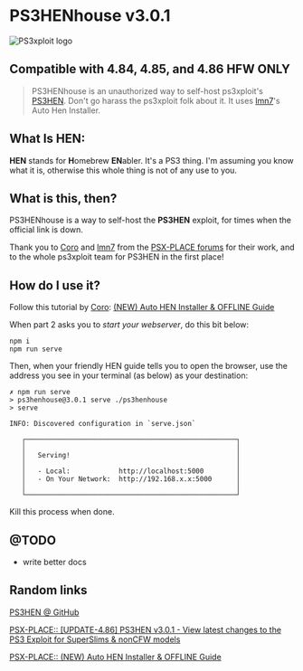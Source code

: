 # PS3HENhouse v3.0.1

![PS3xploit logo](https://github.com/sheidhen/ps3henhouse/blob/master/public/ps3xploit-logo.png?raw=true)

## Compatible with 4.84, 4.85, and 4.86 HFW ONLY

> PS3HENhouse is an unauthorized way to self-host ps3xploit's [PS3HEN](https://ps3xploit.com/). Don't go harass the ps3xploit folk about it. It uses [lmn7](https://www.psx-place.com/members/31541/)'s Auto Hen Installer. 

## What Is HEN:

**HEN** stands for **H**omebrew **EN**abler. It's a PS3 thing. I'm assuming you know what it is, otherwise this whole thing is not of any use to you.

## What is this, then?

PS3HENhouse is a way to self-host the **PS3HEN** exploit, for times when the official link is down.

Thank you to [Coro](https://www.psx-place.com/members/coro.45940/) and [lmn7](https://www.psx-place.com/members/31541/) from the [PSX-PLACE forums](https://www.psx-place.com) for their work, and to the whole ps3xploit team for PS3HEN in the first place!

## How do I use it?

Follow this tutorial by [Coro](https://www.psx-place.com/members/coro.45940/):
[(NEW) Auto HEN Installer & OFFLINE Guide](https://www.psx-place.com/threads/new-auto-hen-installer-offline-guide.30400/)

When part 2 asks you to _start your webserver_, do this bit below:

```
npm i
npm run serve
```

Then, when your friendly HEN guide tells you to open the browser, use the address you see in your terminal (as below) as your destination:

```
✗ npm run serve
> ps3henhouse@3.0.1 serve ./ps3henhouse
> serve

INFO: Discovered configuration in `serve.json`

   ┌────────────────────────────────────────────────────┐
   │                                                    │
   │   Serving!                                         │
   │                                                    │
   │   - Local:            http://localhost:5000        │
   │   - On Your Network:  http://192.168.x.x:5000      │
   │                                                    │
   └────────────────────────────────────────────────────┘
```

Kill this process when done.

## @TODO

 - write better docs

## Random links

[PS3HEN @ GitHub](https://github.com/PS3Xploit/PS3HEN)

[PSX-PLACE:: [UPDATE-4.86] PS3HEN v3.0.1 - View latest changes to the PS3 Exploit for SuperSlims & nonCFW models](https://www.psx-place.com/threads/update-4-86-ps3hen-v3-0-1-view-latest-changes-to-the-ps3-exploit-for-superslims-noncfw-models.23955/)

[PSX-PLACE:: (NEW) Auto HEN Installer & OFFLINE Guide](https://www.psx-place.com/threads/new-auto-hen-installer-offline-guide.30400/)


